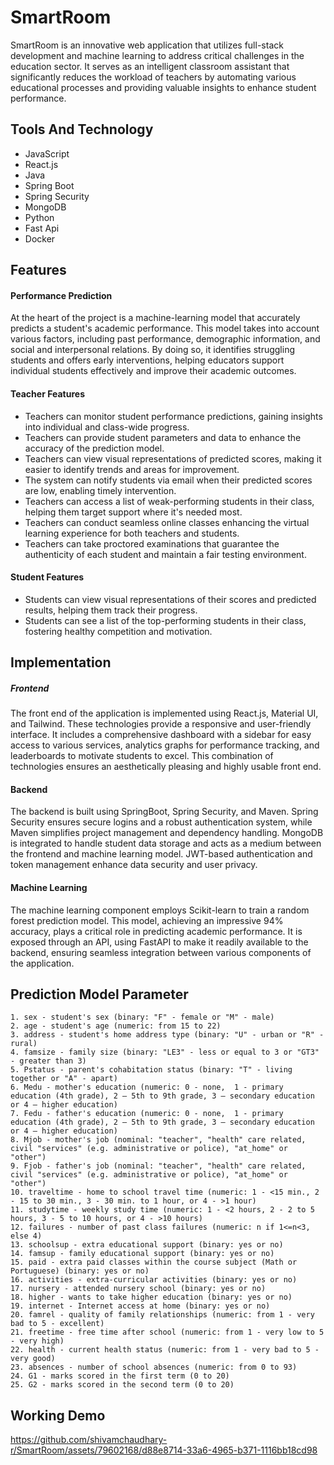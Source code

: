 # SmartRoom
SmartRoom is an innovative web application that utilizes full-stack development and machine learning to address critical challenges in the education sector. It serves as an intelligent classroom assistant that significantly reduces the workload of teachers by automating various educational processes and providing valuable insights to enhance student performance.

## Tools And Technology
- JavaScript
- React.js
- Java
- Spring Boot
- Spring Security
- MongoDB
- Python
- Fast Api
- Docker

## Features
#### Performance Prediction
At the heart of the project is a machine-learning model that accurately predicts a student's academic performance. This model takes into account various factors, including past performance, demographic information, and social and interpersonal relations. By doing so, it identifies struggling students and offers early interventions, helping educators support individual students effectively and improve their academic outcomes.

#### Teacher Features
- Teachers can monitor student performance predictions, gaining insights into individual and class-wide progress.
- Teachers can provide student parameters and data to enhance the accuracy of the prediction model.
- Teachers can view visual representations of predicted scores, making it easier to identify trends and areas for improvement.
- The system can notify students via email when their predicted scores are low, enabling timely intervention.
- Teachers can access a list of weak-performing students in their class, helping them target support where it's needed most.
- Teachers can conduct seamless online classes enhancing the virtual learning experience for both teachers and students. 
- Teachers can take proctored examinations that guarantee the authenticity of each student and maintain a fair testing environment.

#### Student Features
- Students can view visual representations of their scores and predicted results, helping them track their progress.
- Students can see a list of the top-performing students in their class, fostering healthy competition and motivation.

## Implementation
##### Frontend
The front end of the application is implemented using React.js, Material UI, and Tailwind. These technologies provide a responsive and user-friendly interface. It includes a comprehensive dashboard with a sidebar for easy access to various services, analytics graphs for performance tracking, and leaderboards to motivate students to excel. This combination of technologies ensures an aesthetically pleasing and highly usable front end.

#### Backend
The backend is built using SpringBoot, Spring Security, and Maven. Spring Security ensures secure logins and a robust authentication system, while Maven simplifies project management and dependency handling. MongoDB is integrated to handle student data storage and acts as a medium between the frontend and machine learning model. JWT-based authentication and token management enhance data security and user privacy.

#### Machine Learning
The machine learning component employs Scikit-learn to train a random forest prediction model. This model, achieving an impressive 94% accuracy, plays a critical role in predicting academic performance. It is exposed through an API, using FastAPI to make it readily available to the backend, ensuring seamless integration between various components of the application.

## Prediction Model Parameter
```
1. sex - student's sex (binary: "F" - female or "M" - male)
2. age - student's age (numeric: from 15 to 22)
3. address - student's home address type (binary: "U" - urban or "R" - rural)
4. famsize - family size (binary: "LE3" - less or equal to 3 or "GT3" - greater than 3)
5. Pstatus - parent's cohabitation status (binary: "T" - living together or "A" - apart)
6. Medu - mother's education (numeric: 0 - none,  1 - primary education (4th grade), 2 – 5th to 9th grade, 3 – secondary education or 4 – higher education)
7. Fedu - father's education (numeric: 0 - none,  1 - primary education (4th grade), 2 – 5th to 9th grade, 3 – secondary education or 4 – higher education)
8. Mjob - mother's job (nominal: "teacher", "health" care related, civil "services" (e.g. administrative or police), "at_home" or "other")
9. Fjob - father's job (nominal: "teacher", "health" care related, civil "services" (e.g. administrative or police), "at_home" or "other")
10. traveltime - home to school travel time (numeric: 1 - <15 min., 2 - 15 to 30 min., 3 - 30 min. to 1 hour, or 4 - >1 hour)
11. studytime - weekly study time (numeric: 1 - <2 hours, 2 - 2 to 5 hours, 3 - 5 to 10 hours, or 4 - >10 hours)
12. failures - number of past class failures (numeric: n if 1<=n<3, else 4)
13. schoolsup - extra educational support (binary: yes or no)
14. famsup - family educational support (binary: yes or no)
15. paid - extra paid classes within the course subject (Math or Portuguese) (binary: yes or no)
16. activities - extra-curricular activities (binary: yes or no)
17. nursery - attended nursery school (binary: yes or no)
18. higher - wants to take higher education (binary: yes or no)
19. internet - Internet access at home (binary: yes or no)
20. famrel - quality of family relationships (numeric: from 1 - very bad to 5 - excellent)
21. freetime - free time after school (numeric: from 1 - very low to 5 - very high)
22. health - current health status (numeric: from 1 - very bad to 5 - very good)
23. absences - number of school absences (numeric: from 0 to 93)
24. G1 - marks scored in the first term (0 to 20)
25. G2 - marks scored in the second term (0 to 20)
```
## Working Demo

https://github.com/shivamchaudhary-r/SmartRoom/assets/79602168/d88e8714-33a6-4965-b371-1116bb18cd98







